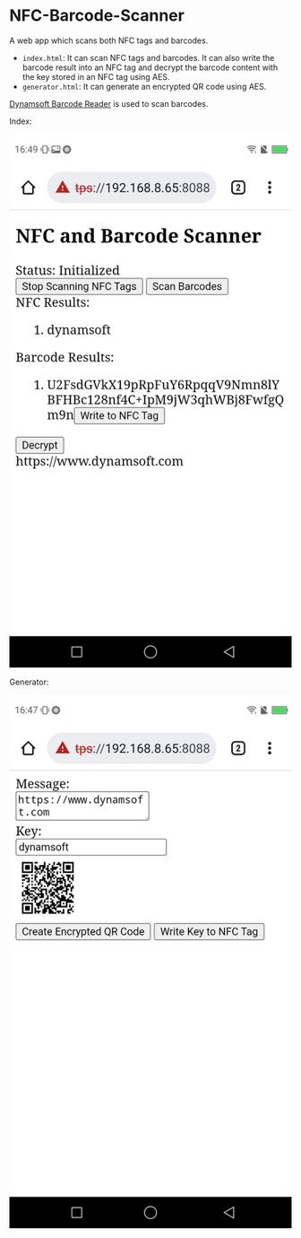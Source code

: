 # NFC-Barcode-Scanner

A web app which scans both NFC tags and barcodes.

* `index.html`: It can scan NFC tags and barcodes. It can also write the barcode result into an NFC tag and decrypt the barcode content with the key stored in an NFC tag using AES.
* `generator.html`: It can generate an encrypted QR code using AES.

[Dynamsoft Barcode Reader](https://www.dynamsoft.com/barcode-reader/overview/) is used to scan barcodes.


Index:

![scanner](./scanner.png)

Generator:

![generator](./generator.png)


